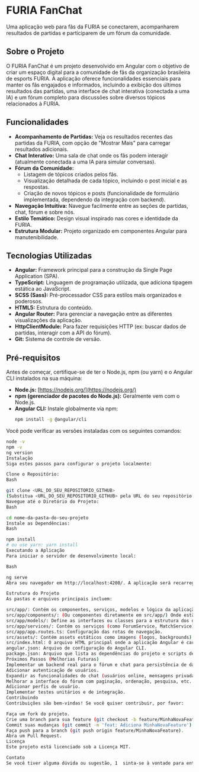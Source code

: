 # FURIA FanChat

Uma aplicação web para fãs da FURIA se conectarem, acompanharem resultados de partidas e participarem de um fórum da comunidade.

## Sobre o Projeto

O FURIA FanChat é um projeto desenvolvido em Angular com o objetivo de criar um espaço digital para a comunidade de fãs da organização brasileira de esports FURIA. A aplicação oferece funcionalidades essenciais para manter os fãs engajados e informados, incluindo a exibição dos últimos resultados das partidas, uma interface de chat interativa (conectada a uma IA) e um fórum completo para discussões sobre diversos tópicos relacionados à FURIA.

## Funcionalidades

* **Acompanhamento de Partidas:** Veja os resultados recentes das partidas da FURIA, com opção de "Mostrar Mais" para carregar resultados adicionais.
* **Chat Interativo:** Uma sala de chat onde os fãs podem interagir (atualmente conectada a uma IA para simular conversas).
* **Fórum da Comunidade:**
    * Listagem de tópicos criados pelos fãs.
    * Visualização detalhada de cada tópico, incluindo o post inicial e as respostas.
    * Criação de novos tópicos e posts (funcionalidade de formulário implementada, dependendo da integração com backend).
* **Navegação Intuitiva:** Navegue facilmente entre as seções de partidas, chat, fórum e sobre nós.
* **Estilo Temático:** Design visual inspirado nas cores e identidade da FURIA.
* **Estrutura Modular:** Projeto organizado em componentes Angular para manutenibilidade.

## Tecnologias Utilizadas

* **Angular:** Framework principal para a construção da Single Page Application (SPA).
* **TypeScript:** Linguagem de programação utilizada, que adiciona tipagem estática ao JavaScript.
* **SCSS (Sass):** Pré-processador CSS para estilos mais organizados e poderosos.
* **HTML5:** Estrutura do conteúdo.
* **Angular Router:** Para gerenciar a navegação entre as diferentes visualizações da aplicação.
* **HttpClientModule:** Para fazer requisições HTTP (ex: buscar dados de partidas, interagir com a API do fórum).
* **Git:** Sistema de controle de versão.

## Pré-requisitos

Antes de começar, certifique-se de ter o Node.js, npm (ou yarn) e o Angular CLI instalados na sua máquina:

* **Node.js:** [https://nodejs.org/](https://nodejs.org/)
* **npm (gerenciador de pacotes do Node.js):** Geralmente vem com o Node.js.
* **Angular CLI:** Instale globalmente via npm:
    ```bash
    npm install -g @angular/cli
    ```

Você pode verificar as versões instaladas com os seguintes comandos:

```bash
node -v
npm -v
ng version
Instalação
Siga estes passos para configurar o projeto localmente:

Clone o Repositório:
Bash

git clone <URL_DO_SEU_REPOSITORIO_GITHUB>
(Substitua <URL_DO_SEU_REPOSITORIO_GITHUB> pela URL do seu repositório após criá-lo no GitHub)
Navegue até o Diretório do Projeto:
Bash

cd nome-da-pasta-do-seu-projeto
Instale as Dependências:
Bash

npm install
# ou use yarn: yarn install
Executando a Aplicação
Para iniciar o servidor de desenvolvimento local:

Bash

ng serve
Abra seu navegador em http://localhost:4200/. A aplicação será recarregada automaticamente conforme você faz alterações nos arquivos.

Estrutura do Projeto
As pastas e arquivos principais incluem:

src/app/: Contém os componentes, serviços, modelos e lógica da aplicação.
src/app/components/: (Ou componentes diretamente em src/app/) Onde estão seus componentes como landing-page, forum, topic-detail, etc.
src/app/models/: Define as interfaces ou classes para a estrutura dos dados (partidas, tópicos, posts).
src/app/services/: Contém os serviços (como ForumService, MatchService) para interagir com APIs ou gerenciar lógica de negócio.
src/app/app.routes.ts: Configuração das rotas de navegação.
src/assets/: Contém assets estáticos como imagens (logos, backgrounds) e arquivos de favicon.
src/index.html: O arquivo HTML principal onde a aplicação Angular é carregada.
angular.json: Arquivo de configuração do Angular CLI.
package.json: Arquivo que lista as dependências do projeto e scripts de build.
Próximos Passos (Melhorias Futuras)
Implementar um backend real para o fórum e chat para persistência de dados e interação em tempo real.
Adicionar autenticação de usuários.
Expandir as funcionalidades do chat (usuários online, mensagens privadas).
Melhorar a interface do fórum com paginação, ordenação, pesquisa, etc.
Adicionar perfis de usuário.
Implementar testes unitários e de integração.
Contribuindo
Contribuições são bem-vindas! Se você quiser contribuir, por favor:

Faça um fork do projeto.
Crie uma branch para sua feature (git checkout -b feature/MinhaNovaFeature).
Commit suas mudanças (git commit -m 'feat: Adiciona MinhaNovaFeature').
Faça push para a branch (git push origin feature/MinhaNovaFeature).
Abra um Pull Request.
Licença
Este projeto está licenciado sob a Licença MIT.

Contato
Se você tiver alguma dúvida ou sugestão, 1  sinta-se à vontade para entrar em contato.

